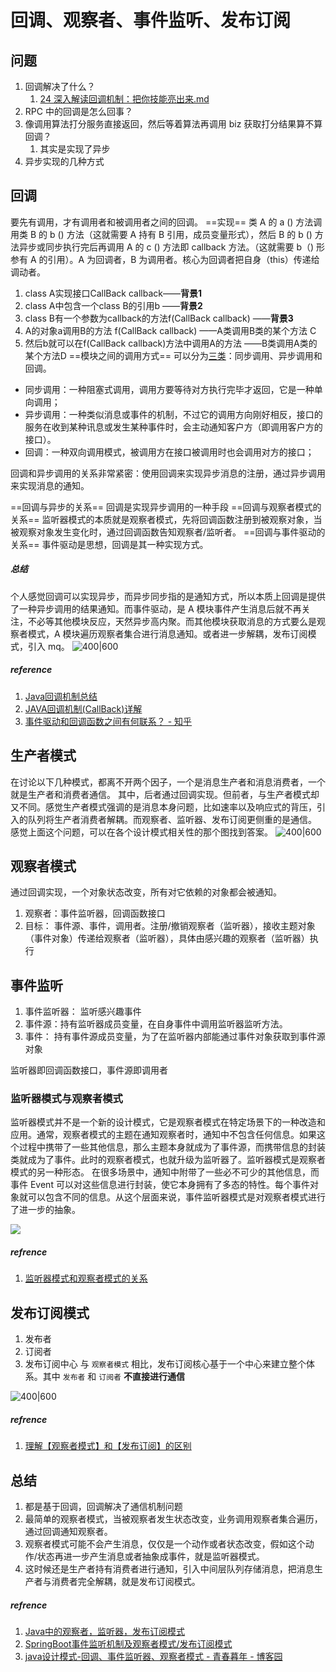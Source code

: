 # 回调、观察者、事件监听、发布订阅
## 问题
1. 回调解决了什么？
	1. [24 深入解读回调机制：把你技能亮出来.md](https://learn.lianglianglee.com/%E4%B8%93%E6%A0%8F/%E7%99%BD%E8%AF%9D%E8%AE%BE%E8%AE%A1%E6%A8%A1%E5%BC%8F%2028%20%E8%AE%B2%EF%BC%88%E5%AE%8C%EF%BC%89/24%20%E6%B7%B1%E5%85%A5%E8%A7%A3%E8%AF%BB%E5%9B%9E%E8%B0%83%E6%9C%BA%E5%88%B6%EF%BC%9A%E6%8A%8A%E4%BD%A0%E6%8A%80%E8%83%BD%E4%BA%AE%E5%87%BA%E6%9D%A5.md)
2. RPC 中的回调是怎么回事？
3. 像调用算法打分服务直接返回，然后等着算法再调用 biz 获取打分结果算不算回调？
	1. 其实是实现了异步
4. 异步实现的几种方式
## 回调
要先有调用，才有调用者和被调用者之间的回调。
==实现==
类 A 的 a () 方法调用类 B 的 b () 方法（这就需要 A 持有 B 引用，成员变量形式），然后 B 的 b () 方法异步或同步执行完后再调用 A 的 c () 方法即 callback 方法。（这就需要 b（) 形参有 A 的引用）。A 为回调者，B 为调用者。核心为回调者把自身（this）传递给调动者。
1. class A实现接口CallBack callback——**背景1**
2. class A中包含一个class B的引用b ——**背景2**
3. class B有一个参数为callback的方法f(CallBack callback) ——**背景3**
4. A的对象a调用B的方法 f(CallBack callback) ——A类调用B类的某个方法 C
5. 然后b就可以在f(CallBack callback)方法中调用A的方法 ——B类调用A类的某个方法D
==模块之间的调用方式==
可以分为[三类](https://www.51cto.com/article/645183.html)：同步调用、异步调用和回调。
+ 同步调用：一种阻塞式调用，调用方要等待对方执行完毕才返回，它是一种单向调用；
+ 异步调用：一种类似消息或事件的机制，不过它的调用方向刚好相反，接口的服务在收到某种讯息或发生某种事件时，会主动通知客户方（即调用客户方的接口）。
+ 回调：一种双向调用模式，被调用方在接口被调用时也会调用对方的接口；

回调和异步调用的关系非常紧密：使用回调来实现异步消息的注册，通过异步调用来实现消息的通知。

==回调与异步的关系==
回调是实现异步调用的一种手段
==回调与观察者模式的关系==
监听器模式的本质就是观察者模式，先将回调函数注册到被观察对象，当被观察对象发生变化时，通过回调函数告知观察者/监听者。
==回调与事件驱动的关系==
事件驱动是思想，回调是其一种实现方式。

##### 总结
个人感觉回调可以实现异步，而异步同步指的是通知方式，所以本质上回调是提供了一种异步调用的结果通知。而事件驱动，是 A 模块事件产生消息后就不再关注，不必等其他模块反应，天然异步高内聚。而其他模块获取消息的方式要么是观察者模式，A 模块遍历观察者集合进行消息通知。或者进一步解耦，发布订阅模式，引入 mq。
![400|600](Pasted%20image%2020230823144029.png)
##### reference
1.  [Java回调机制总结](https://www.cnblogs.com/prayjourney/p/9667835.html)
2.  [JAVA回调机制(CallBack)详解](https://www.cnblogs.com/heshuchao/p/5376298.html)
3. [事件驱动和回调函数之间有何联系？ - 知乎](https://www.zhihu.com/question/30396023)

## 生产者模式

在讨论以下几种模式，都离不开两个因子，一个是消息生产者和消息消费者，一个就是生产者和消费者通信。
其中，后者通过回调实现。但前者，与生产者模式却又不同。感觉生产者模式强调的是消息本身问题，比如速率以及响应式的背压，引入的队列将生产者消费者解耦。而观察者、监听器、发布订阅更侧重的是通信。
感觉上面这个问题，可以在各个设计模式相关性的那个图找到答案。
![400|600](Pasted%20image%2020230824111546.png) 



## 观察者模式
通过回调实现，一个对象状态改变，所有对它依赖的对象都会被通知。
1.  观察者：事件监听器，回调函数接口
2.  目标： 事件源、事件，调用者。注册/撤销观察者（监听器），接收主题对象（事件对象）传递给观察者（监听器），具体由感兴趣的观察者（监听器）执行

## 事件监听
1.  事件监听器： 监听感兴趣事件
2.  事件源：持有监听器成员变量，在自身事件中调用监听器监听方法。
3.  事件： 持有事件源成员变量，为了在监听器内部能通过事件对象获取到事件源对象

监听器即回调函数接口，事件源即调用者

### 监听器模式与观察者模式
监听器模式并不是一个新的设计模式，它是观察者模式在特定场景下的一种改造和应用。通常，观察者模式的主题在通知观察者时，通知中不包含任何信息。如果这个过程中携带了一些其他信息，那么主题本身就成为了事件源，而携带信息的封装类就成为了事件。此时的观察者模式，也就升级为监听器了。监听器模式是观察者模式的另一种形态。
在很多场景中，通知中附带了一些必不可少的其他信息，而事件 Event 可以对这些信息进行封装，使它本身拥有了多态的特性。每个事件对象就可以包含不同的信息。从这个层面来说，事件监听器模式是对观察者模式进行了进一步的抽象。

![](Pasted%20image%2020230202162257.png)

##### refrence
1.  [监听器模式和观察者模式的关系](https://mp.weixin.qq.com/s/DoZgR8td8Zso_rZWEVA4Cw)

## 发布订阅模式
1.  发布者
2.  订阅者
3.  发布订阅中心
与 `观察者模式` 相比，发布订阅核心基于一个中心来建立整个体系。其中 `发布者` 和 `订阅者` **不直接进行通信**

![400|600](Pasted%20image%2020230824110702.png)
##### refrence
1.  [理解【观察者模式】和【发布订阅】的区别](https://juejin.cn/post/6978728619782701087)

## 总结
1. 都是基于回调，回调解决了通信机制问题
2. 最简单的观察者模式，当被观察者发生状态改变，业务调用观察者集合遍历，通过回调通知观察者。
3. 观察者模式可能不会产生消息，仅仅是一个动作或者状态改变，假如这个动作/状态再进一步产生消息或者抽象成事件，就是监听器模式。
4. 这时候还是生产者持有消费者进行通知，引入中间层队列存储消息，把消息生产者与消费者完全解耦，就是发布订阅模式。
##### refrence
1.  [Java中的观察者，监听器，发布订阅模式](https://blog.csdn.net/belongtocode/article/details/103963480)
2.  [SpringBoot事件监听机制及观察者模式/发布订阅模式](https://www.1024sou.com/article/620830.html)
3. [java设计模式-回调、事件监听器、观察者模式 - 青春暮年 - 博客园](https://www.cnblogs.com/AnXinliang/p/9976252.html)




